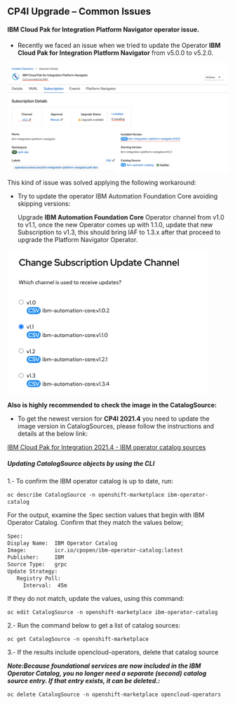 ## CP4I Upgrade – Common Issues


#### IBM Cloud Pak for Integration Platform Navigator operator issue.


- Recently we faced an issue when we tried to update the Operator **IBM Cloud Pak for Integration Platform Navigator** from v5.0.0 to v5.2.0.

![Platform_Navigator_Image.png](Images/Platform_Navigator_Image.png)

This kind of issue was solved applying the following workaround:

- Try to update the operator IBM Automation Foundation Core avoiding skipping versions:

	Upgrade **IBM Automation Foundation Core** Operator channel from v1.0 to v1.1, once the new Operator comes up with 1.1.0, update that new Subscription to 	v1.3, this should bring IAF to 1.3.x after that proceed to upgrade the Platform Navigator Operator.

![Common-Issues-IBM-Automation-Foundation-Core-ver.png](Images/Common-Issues-IBM-Automation-Foundation-Core-ver.png)

**Also is highly recommended to check the image in the CatalogSource:**

- To get the newest version for **CP4I 2021.4** you need to update the image version in CatalogSources, please follow the instructions and details at the below link:

[IBM Cloud Pak for Integration 2021.4 - IBM operator catalog sources](https://www.ibm.com/docs/en/cloud-paks/cp-integration/2021.4?topic=upgrading-updating-your-operator-catalog-sources) 

##### Updating CatalogSource objects by using the CLI

1.-	To confirm the IBM operator catalog is up to date, run:

	oc describe CatalogSource -n openshift-marketplace ibm-operator-catalog

For the output, examine the Spec section values that begin with IBM Operator Catalog. Confirm that they match the values below;

	Spec:
	Display Name:  IBM Operator Catalog
	Image:         icr.io/cpopen/ibm-operator-catalog:latest
	Publisher:     IBM
	Source Type:   grpc
	Update Strategy:
	   Registry Poll:
   	  	 Interval:  45m
		 
If they do not match, update the values, using this command:
	
	oc edit CatalogSource -n openshift-marketplace ibm-operator-catalog

2.- Run the command below to get a list of catalog sources:
	
	oc get CatalogSource -n openshift-marketplace
	
3.- If the results include opencloud-operators, delete that catalog source 

***Note:Because foundational services are now included in the IBM Operator Catalog, you no longer need a separate (second) catalog source entry. If that entry exists, it can be deleted.:***
	
	oc delete CatalogSource -n openshift-marketplace opencloud-operators
